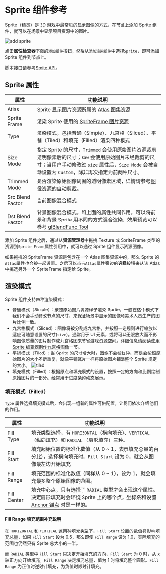 # Sprite 组件参考

Sprite（精灵）是 2D 游戏中最常见的显示图像的方式，在节点上添加 Sprite 组件，就可以在场景中显示项目资源中的图片。

![add sprite](sprite/sprite_component.png)

点击**属性检查器**下面的`添加组件`按钮，然后从`添加渲染组件`中选择`Sprite`，即可添加 Sprite 组件到节点上。

脚本接口请参考[Sprite API](../api/classes/Sprite.html)。

## Sprite 属性

| 属性 |   功能说明
| -------------- | ----------- |
| Atlas | Sprite 显示图片资源所属的 [Atlas 图集资源](../asset-workflow/atlas.md)
| Sprite Frame | 渲染 Sprite 使用的 [SpriteFrame 图片资源](../asset-workflow/sprite.md)
| Type | 渲染模式，包括普通（Simple）、九宫格（Sliced）、平铺（Tiled）和填充（Filled）渲染四种模式
| Size Mode | 指定 Sprite 的尺寸，`Trimmed` 会使用原始图片资源裁剪透明像素后的尺寸；`Raw` 会使用原始图片未经裁剪的尺寸；当用户手动修改过 `size` 属性后，`Size Mode` 会被自动设置为 `Custom`，除非再次指定为前两种尺寸。
| Trimmed Mode | 是否渲染原始图像周围的透明像素区域，详情请参考[图像资源的自动剪裁](../asset-workflow/trim.md)。
| Src Blend Factor | 当前图像混合模式
| Dst Blend Factor | 背景图像混合模式，和上面的属性共同作用，可以将前景和背景 Sprite 用不同的方式混合渲染，效果预览可以参考 [glBlendFunc Tool](http://www.andersriggelsen.dk/glblendfunc.php)

添加 Sprite 组件之后，通过从**资源管理器**中拖拽 Texture 或 SpriteFrame 类型的资源到`Sprite Frame`属性引用中，就可以通过 Sprite 组件显示资源图像。

如果拖拽的 SpriteFrame 资源是包含在一个 Atlas 图集资源中的，那么 Sprite 的`Atlas`属性也会被一起设置。之后可以点击`Atlas`属性旁边的**选择**按钮来从该 Atlas 中挑选另外一个 SpriteFrame 指定给 Sprite。


## 渲染模式

Sprite 组件支持四种渲染模式：

- 普通模式（Simple）：按照原始图片资源样子渲染 Sprite，一般在这个模式下我们不会手动修改节点的尺寸，来保证场景中显示的图像和美术人员生产的图片比例一致。
- 九宫格模式（Sliced）：图像将被分割成九宫格，并按照一定规则进行缩放以适应可随意设置的尺寸(`size`)。通常用于 UI 元素，或将可以无限放大而不影响图像质量的图片制作成九宫格图来节省游戏资源空间。详细信息请阅读[使用 Sprite 编辑器制作九宫格图像](../ui/sliced-sprite.md#-)一节。
- 平铺模式（Tiled）：当 Sprite 的尺寸增大时，图像不会被拉伸，而是会按照原始图片的大小不断重复，就像平铺瓦片一样将原始图片铺满整个 Sprite 规定的大小。
  ![tiled](sprite/tiled.png)
- 填充模式（Filled）：根据原点和填充模式的设置，按照一定的方向和比例绘制原始图片的一部分。经常用于进度条的动态展示。

### 填充模式（Filled）

`Type` 属性选择填充模式后，会出现一组新的属性可供配置，让我们依次介绍他们的作用。

| 属性 |   功能说明
| -------------- | ----------- |
| Fill Type | 填充类型选择，有 `HORIZONTAL`（横向填充）、`VERTICAL`（纵向填充）和 `RADIAL` （扇形填充）三种。
| Fill Start | 填充起始位置的标准化数值（从 0 ~ 1，表示填充总量的百分比），选择横向填充时，`Fill Start` 设为 0，就会从图像最左边开始填充
| Fill Range | 填充范围的标准化数值（同样从 0 ~ 1），设为 1，就会填充最多整个原始图像的范围。
| Fill Center | 填充中心点，只有选择了 `RADIAL` 类型才会出现这个属性。决定扇形填充时会环绕 Sprite 上的哪个点，坐标系和设置 [Anchor 锚点](../content-workflow/transform.md#-anchor-) 时是一样的。

#### Fill Range 填充范围补充说明

在 `HORIZONTAL` 和 `VERTICAL` 这两种填充类型下，`Fill Start` 设置的数值将影响填充总量，如果 `Fill Start` 设为 0.5，那么即使 `Fill Range` 设为 1.0，实际填充的范围也仍然只有 Sprite 总大小的一半。

而 `RADIAL` 类型中 `Fill Start` 只决定开始填充的方向，`Fill Start` 为 0 时，从 x 轴正方向开始填充，`Fill Range` 决定填充总量，值为 1 时将填充整个圆形。`Fill Range` 为正值时逆时针填充，为负值时顺时针填充。
